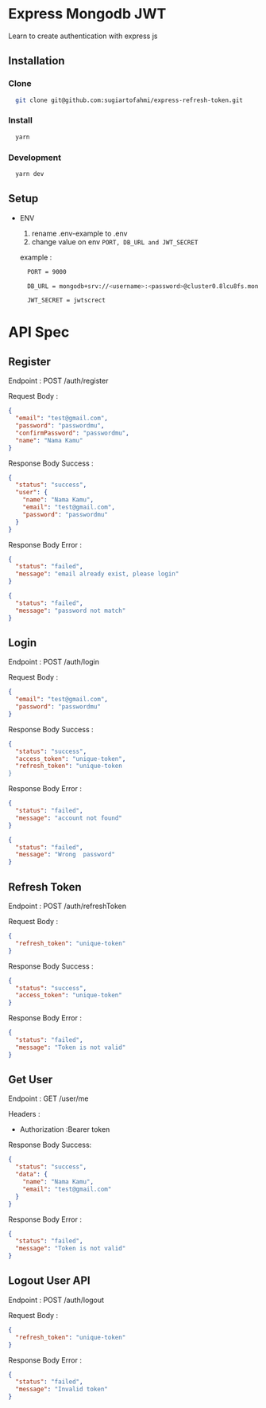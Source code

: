 # Express Mongodb JWT

Learn to create authentication with express js

## Installation

### Clone

```bash
  git clone git@github.com:sugiartofahmi/express-refresh-token.git
```

### Install

```bash
  yarn
```

### Development

```bash
  yarn dev
```

## Setup

- ENV

  1. rename .env-example to .env
  2. change value on env
     `PORT, DB_URL and JWT_SECRET`

  example :

  ```bash
    PORT = 9000
  ```

  ```bash
    DB_URL = mongodb+srv://<username>:<password>@cluster0.8lcu8fs.mongodb.net/my-db
  ```

  ```bash
    JWT_SECRET = jwtscrect
  ```

# API Spec

## Register

Endpoint : POST /auth/register

Request Body :

```json
{
  "email": "test@gmail.com",
  "password": "passwordmu",
  "confirmPassword": "passwordmu",
  "name": "Nama Kamu"
}
```

Response Body Success :

```json
{
  "status": "success",
  "user": {
    "name": "Nama Kamu",
    "email": "test@gmail.com",
    "password": "passwordmu"
  }
}
```

Response Body Error :

```json
{
  "status": "failed",
  "message": "email already exist, please login"
}
```

```json
{
  "status": "failed",
  "message": "password not match"
}
```

## Login

Endpoint : POST /auth/login

Request Body :

```json
{
  "email": "test@gmail.com",
  "password": "passwordmu"
}
```

Response Body Success :

```json
{
  "status": "success",
  "access_token": "unique-token",
  "refresh_token": "unique-token
}
```

Response Body Error :

```json
{
  "status": "failed",
  "message": "account not found"
}
```

```json
{
  "status": "failed",
  "message": "Wrong  password"
}
```

## Refresh Token

Endpoint : POST /auth/refreshToken

Request Body :

```json
{
  "refresh_token": "unique-token"
}
```

Response Body Success :

```json
{
  "status": "success",
  "access_token": "unique-token"
}
```

Response Body Error :

```json
{
  "status": "failed",
  "message": "Token is not valid"
}
```

## Get User

Endpoint : GET /user/me

Headers :

- Authorization :Bearer token

Response Body Success:

```json
{
  "status": "success",
  "data": {
    "name": "Nama Kamu",
    "email": "test@gmail.com"
  }
}
```

Response Body Error :

```json
{
  "status": "failed",
  "message": "Token is not valid"
}
```

## Logout User API

Endpoint : POST /auth/logout

Request Body :

```json
{
  "refresh_token": "unique-token"
}
```

Response Body Error :

```json
{
  "status": "failed",
  "message": "Invalid token"
}
```
